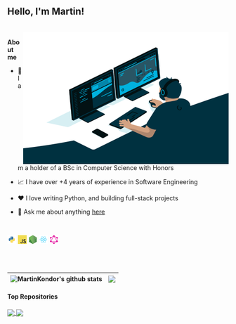 ## Hello, I'm Martin!

<br />

<img align="right" alt="GIF" src="https://github.com/MartinKondor/MartinKondor/blob/main/code.gif?raw=true" width="468" height="300" />


**About me**

- 🚀 I am a holder of a BSc in Computer Science with Honors

- 📈 I have over +4 years of experience in Software Engineering

- ❤️ I love writing Python, and building full-stack projects

- 💬 Ask me about anything [here](mailto:martinkondor@gmail.com)

<br/>
<p>
  <code><img height="20" alt="python" src="https://raw.githubusercontent.com/github/explore/80688e429a7d4ef2fca1e82350fe8e3517d3494d/topics/python/python.png"></code>
  <code><img height="20" alt="javascript" src="https://raw.githubusercontent.com/github/explore/80688e429a7d4ef2fca1e82350fe8e3517d3494d/topics/javascript/javascript.png"></code>
  <code><img height="20" alt="nodejs" src="https://raw.githubusercontent.com/github/explore/80688e429a7d4ef2fca1e82350fe8e3517d3494d/topics/nodejs/nodejs.png"></code>   
  <code><img height="20" alt="react" src="https://raw.githubusercontent.com/github/explore/80688e429a7d4ef2fca1e82350fe8e3517d3494d/topics/react/react.png"></code>
  <code><img height="20" alt="graphql" src="https://raw.githubusercontent.com/github/explore/5c058a388828bb5fde0bcafd4bc867b5bb3f26f3/topics/graphql/graphql.png"></code> 
</p>

<br/><br/>

| <img align="center" src="https://github-readme-stats.vercel.app/api?username=MartinKondor&show_icons=true&include_all_commits=true&theme=buefy&hide_border=true" alt="MartinKondor's github stats" /> | <img align="center" src="https://github-readme-stats.vercel.app/api/top-langs/?username=MartinKondor&layout=compact&theme=buefy&hide_border=true&hide=jupyter%20notebook,html,css,tex,twig,cmake,makefile" /> |
| ------------- | ------------- |

#### Top Repositories


<a href="https://github.com/MartinKondor/MovieRecommender">
  <img align="center" src="https://github-readme-stats.vercel.app/api/pin/?username=MartinKondor&repo=MovieRecommender&theme=buefy" />
</a>
<a href="https://github.com/MartinKondor/TinyChat">
  <img align="center" src="https://github-readme-stats.vercel.app/api/pin/?username=MartinKondor&repo=TinyChat&theme=buefy" />
</a>
